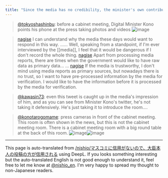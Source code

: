 ```yaml
---
title: "Since the media has no credibility, the minister's own contributions are more credible."
---
```


> [@tokyoshashinbu](https://twitter.com/tokyoshashinbu/status/1688736468796391425): before a cabinet meeting, Digital Minister Kono points his phone at the press taking photos and videos
> ![image](https://gyazo.com/4fc4a155b8df81d5224b3f16ca38f3ad/thumb/1000)

> [nagise](https://twitter.com/nagise/status/1689447665980100608) I can understand why the media these days would want to respond in this way. ......
>  Well, speaking from a standpoint, if I'm ever interviewed by the [[media]], I feel that it would be dangerous if I don't record the whole thing.
> [nagise](https://twitter.com/nagise/status/1689447935464099841) Apart from processing media reports, there are times when the government would like to have raw data as primary data... ...
> [nagise](https://twitter.com/nagise/status/1689448304973901825) If the media is trustworthy, I don't mind using media reports as primary sources, but nowadays there is no trust, so I want to have pre-processed information by the media for verification. I would like to have the information before it is processed by the media for verification.

> [@kawasin73](https://twitter.com/kawasin73/status/1689548235025833985): even this tweet is caught up in the media's impression of him, and as you can see from Minister Kono's twitter, he's not taking it defensively. He's just taking it to introduce the room....

> [@konotarogomame](https://twitter.com/konotarogomame/status/1689040315800592386): press cameras in front of the cabinet meeting. This room is often shown in the news, but this is not the cabinet meeting room. There is a cabinet meeting room with a big round table at the back of this room.
> ![image](https://pbs.twimg.com/media/F3CtNe_boAQ4PDU.jpg)![image](https://pbs.twimg.com/media/F3CtNe9aEAA-iBV.jpg)


---
This page is auto-translated from [/nishio/マスコミに信用がないので、大臣本人の投稿の方が信用される](https://scrapbox.io/nishio/マスコミに信用がないので、大臣本人の投稿の方が信用される) using DeepL. If you looks something interesting but the auto-translated English is not good enough to understand it, feel free to let me know at [@nishio_en](https://twitter.com/nishio_en). I'm very happy to spread my thought to non-Japanese readers.